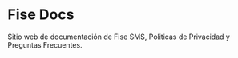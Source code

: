 # Fise Docs

Sitio web de documentación de Fise SMS, Politicas de Privacidad y Preguntas Frecuentes.